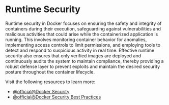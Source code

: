 # Runtime Security

Runtime security in Docker focuses on ensuring the safety and integrity of containers during their execution, safeguarding against vulnerabilities and malicious activities that could arise while the containerized application is running. This involves monitoring container behavior for anomalies, implementing access controls to limit permissions, and employing tools to detect and respond to suspicious activity in real time. Effective runtime security also ensures that only verified images are deployed and continuously audits the system to maintain compliance, thereby providing a robust defense layer to prevent exploits and maintain the desired security posture throughout the container lifecycle.

Visit the following resources to learn more:

- [@official@Docker Security](https://docs.docker.com/engine/security/)
- [@official@Docker Security Best Practices](https://docs.docker.com/build/building/best-practices/)

